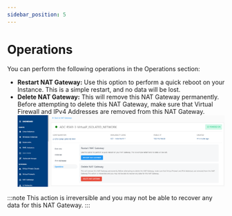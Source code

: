 ```yaml
---
sidebar_position: 5
---
```

# Operations

You can perform the following operations in the Operations section:

- **Restart NAT Gateway:** Use this option to perform a quick reboot on your Instance. This is a simple restart, and no data will be lost.
- **Delete NAT Gateway:** This will remove this NAT Gateway permanently.  Before attempting to delete this NAT Gateway, make sure that Virtual Firewall and IPv4 Addresses are removed from this NAT Gateway. 
	![Manage NAT gateway](img/NAT7.png)

:::note
This action is irreversible and you may not be able to recover any data for this NAT Gateway.
 :::